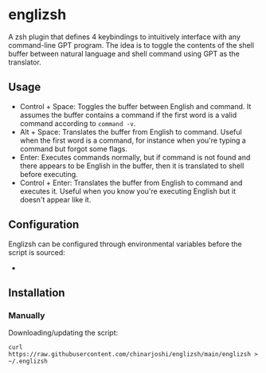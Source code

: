 # englizsh
A zsh plugin that defines 4 keybindings to intuitively interface with any command-line GPT program. The idea is to 
toggle the contents of the shell buffer between natural language and shell command using GPT as the translator.

## Usage

* Control + Space: Toggles the buffer between English and command. It assumes the buffer contains a command if the first word is a valid command according to `command -v`.
* Alt + Space: Translates the buffer from English to command. Useful when the first word is a command, for instance when you're typing a command but forgot some flags.
* Enter: Executes commands normally, but if command is not found and there appears to be English in the buffer, then it is translated to shell before executing.
* Control + Enter: Translates the buffer from English to command and executes it. Useful when you know you're executing English but it doesn't appear like it.

## Configuration

Englizsh can be configured through environmental variables before the script is sourced:

* 

## Installation

### Manually

Downloading/updating the script:

`curl https://raw.githubusercontent.com/chinarjoshi/englizsh/main/englizsh > ~/.englizsh`
